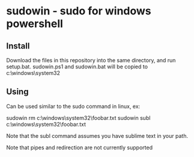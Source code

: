# sudowin - sudo for windows powershell

## Install

Download the files in this repository into the same directory, and run setup.bat. sudowin.ps1 and sudowin.bat will be copied to c:\windows\system32

## Using

Can be used similar to the sudo command in linux, ex:

sudowin rm c:\windows\system32\foobar.txt
sudowin subl c:\windows\system32\foobar.txt

Note that the subl command assumes you have sublime text in your path.

Note that pipes and redirection are not currently supported

